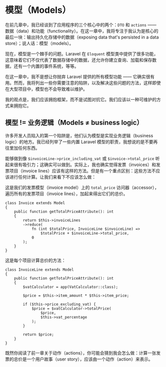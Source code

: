 # 模型（Models）

在前几章中，我已经谈到了应用程序的三个核心中的两个：`DTO` 和 `actions` —— 数据（data）和功能（functionality）。在这一章中，我将专注于我认为是核心的最后一块：输出持久化存储中的数据（exposing data that's persisted in a data store）；说人话：模型（models）。

现在，模型是一个棘手的问题。Laravel 在 `Eloquent` 模型类中提供了很多功能，这意味着它们不仅代表了数据存储中的数据，还允许你建立查询、加载和保存数据，还有一个内置的事件系统，等等。

在这一章中，我不是想让你抛弃 Laravel 提供的所有模型功能 —— 它确实很有用。然而，我将列出一些你需要注意的陷阱，以及解决这些问题的方法，这样即使在大型项目中，模型也不会导致难以维护。

我的观点是，我们应该拥抱框架，而不是试图对抗它。我们应该以一种可维护的方式来拥抱它。

## 模型 != 业务逻辑（Models ≠ business logic）

许多开发人员陷入的第一个陷阱是，他们认为模型是实现业务逻辑（business logic）的地方。我已经列举了一些内置 Laravel 模型的职责，我想说的是不要再往里加任何东西。

能够做到像 `$invoiceLine->price_including_vat` 或 `$invoice->total_price` 听起来很有吸引力；这确实可以做到。实际上，我也确实觉得发票（invoices）和发票项目（invoice lines）应该有这样的方法。但是有一个重点区别：这些方法不应该进行任何计算。让我们来看下不应该怎么做：

这是我们的发票模型（invoice model）上的 `total_price` 访问器（accessor），遍历所有的发票项目（invoice lines），加起来得出它们的总价。

```
class Invoice extends Model
{
    public function getTotalPriceAttribute(): int
    {
        return $this->invoiceLines
        ->reduce(
            fn (int $totalPrice, InvoiceLine $invoiceLine) =>
                $totalPrice + $invoiceLine->total_price,
            0
        );
    }
}
```

这是每个项目计算总价的方法：

```
class InvoiceLine extends Model
{
    public function getTotalPriceAttribute(): int
    {
        $vatCalculator = app(VatCalculator::class);

        $price = $this->item_amount * $this->item_price;

        if ($this->price_excluding_vat) {
            $price = $vatCalculator->totalPrice(
                $price,
                $this->vat_percentage
            );
        }

        return $price;
    }
}
```

既然你阅读了前一章关于动作（actions），你可能会猜到我会怎么做：计算一张发票的总价是一个用户故事（user story），应该由一个动作（action）来表示。

